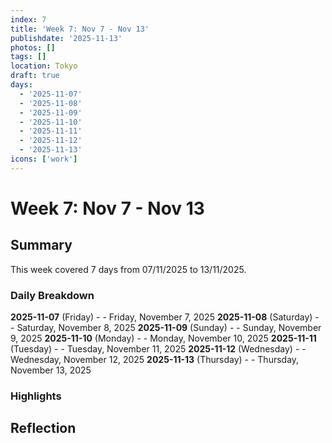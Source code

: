 ```yaml
---
index: 7
title: 'Week 7: Nov 7 - Nov 13'
publishdate: '2025-11-13'
photos: []
tags: []
location: Tokyo
draft: true
days:
  - '2025-11-07'
  - '2025-11-08'
  - '2025-11-09'
  - '2025-11-10'
  - '2025-11-11'
  - '2025-11-12'
  - '2025-11-13'
icons: ['work']
---
```

# Week 7: Nov 7 - Nov 13

## Summary

This week covered 7 days from 07/11/2025 to 13/11/2025.

### Daily Breakdown

**2025-11-07** (Friday) -  - Friday, November 7, 2025
**2025-11-08** (Saturday) -  - Saturday, November 8, 2025
**2025-11-09** (Sunday) -  - Sunday, November 9, 2025
**2025-11-10** (Monday) -  - Monday, November 10, 2025
**2025-11-11** (Tuesday) -  - Tuesday, November 11, 2025
**2025-11-12** (Wednesday) -  - Wednesday, November 12, 2025
**2025-11-13** (Thursday) -  - Thursday, November 13, 2025

### Highlights

<!-- Add weekly highlights here -->

## Reflection

<!-- Add weekly reflection here -->
